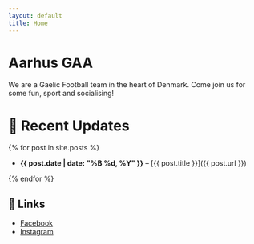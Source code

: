```yaml
---
layout: default
title: Home
---
```


# Aarhus GAA

We are a Gaelic Football team in the heart of Denmark. Come join us for some fun, sport and socialising!

# 📝 Recent Updates

{% for post in site.posts %}

- **{{ post.date | date: "%B %d, %Y" }}** – [{{ post.title }}]({{ post.url }})

{% endfor %}

## 🔗 Links

- [Facebook](https://www.facebook.com/aarhusgaa)
- [Instagram](https://www.instagram.com/aarhusgaa)
